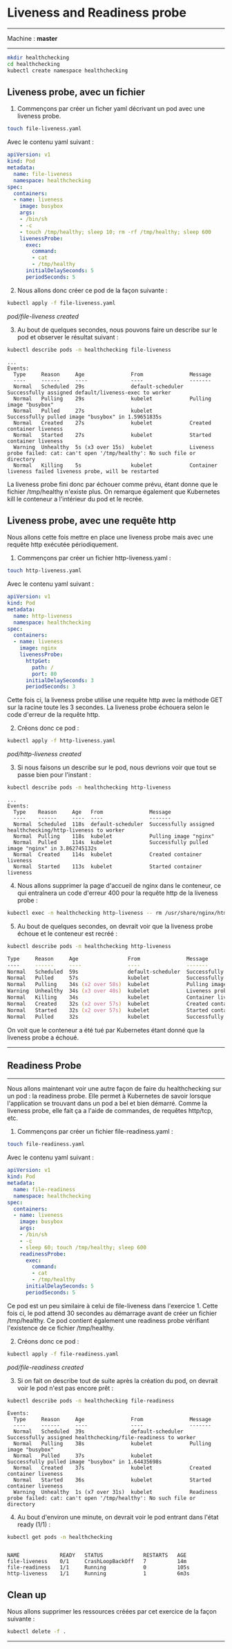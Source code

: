 # Liveness and Readiness probe


<hr>

Machine : **master**

<hr>

~~~~~~~~~~~~~~~~~~~~~~~~~~~~~~~~~~~~~~~~~~ {.zsh .numberLines}
mkdir healthchecking
cd healthchecking
kubectl create namespace healthchecking
~~~~~~~~~~~~~~~~~~~~~~~~~~~~~~~~~~~~~~~~~~

## Liveness probe, avec un fichier

1. Commençons par créer un ficher yaml décrivant un pod avec une liveness probe.

~~~~~~~~~~~~~~~~~~~~~~~~~~~~~~~~~~~~~~~~~~ {.zsh .numberLines}
touch file-liveness.yaml
~~~~~~~~~~~~~~~~~~~~~~~~~~~~~~~~~~~~~~~~~~

Avec le contenu yaml suivant :

~~~~~~~~~~~~~~~~~~~~~~~~~~~~~~~~~~~~~~~~~~ {.yaml .numberLines}
apiVersion: v1
kind: Pod
metadata:
  name: file-liveness
  namespace: healthchecking
spec:
  containers:
  - name: liveness
    image: busybox
    args:
    - /bin/sh
    - -c
    - touch /tmp/healthy; sleep 10; rm -rf /tmp/healthy; sleep 600
    livenessProbe:
      exec:
        command:
        - cat
        - /tmp/healthy
      initialDelaySeconds: 5
      periodSeconds: 5
~~~~~~~~~~~~~~~~~~~~~~~~~~~~~~~~~~~~~~~~~~

2. Nous allons donc créer ce pod de la façon suivante :

~~~~~~~~~~~~~~~~~~~~~~~~~~~~~~~~~~~~~~~~~~ {.zsh .numberLines}
kubectl apply -f file-liveness.yaml
~~~~~~~~~~~~~~~~~~~~~~~~~~~~~~~~~~~~~~~~~~

*pod/file-liveness created*

3. Au bout de quelques secondes, nous pouvons faire un describe sur le pod et observer le résultat suivant :

~~~~~~~~~~~~~~~~~~~~~~~~~~~~~~~~~~~~~~~~~~ {.zsh .numberLines}
kubectl describe pods -n healthchecking file-liveness

~~~~~~~~~~~~~~~~~~~~~~~~~~~~~~~~~~~~~~~~~~

~~~~~~~~~~~~~~~~~~~~~~~~~~~~~~~~~~~~~~~~~~ {.zsh}
...
Events:
  Type     Reason     Age               From               Message
  ----     ------     ----              ----               -------
  Normal   Scheduled  29s               default-scheduler  Successfully assigned default/liveness-exec to worker
  Normal   Pulling    29s               kubelet            Pulling image "busybox"
  Normal   Pulled     27s               kubelet            Successfully pulled image "busybox" in 1.59651835s
  Normal   Created    27s               kubelet            Created container liveness
  Normal   Started    27s               kubelet            Started container liveness
  Warning  Unhealthy  5s (x3 over 15s)  kubelet            Liveness probe failed: cat: can't open '/tmp/healthy': No such file or directory
  Normal   Killing    5s                kubelet            Container liveness failed liveness probe, will be restarted
~~~~~~~~~~~~~~~~~~~~~~~~~~~~~~~~~~~~~~~~~~

La liveness probe fini donc par échouer comme prévu, étant donne que le fichier /tmp/healthy n'existe plus. On remarque également que Kubernetes kill le conteneur a l'intérieur du pod et le recrée.

## Liveness probe, avec une requête http

Nous allons cette fois mettre en place une liveness probe mais avec une requête http exécutée périodiquement.

1. Commençons par créer un fichier http-liveness.yaml :

~~~~~~~~~~~~~~~~~~~~~~~~~~~~~~~~~~~~~~~~~~ {.zsh .numberLines}
touch http-liveness.yaml
~~~~~~~~~~~~~~~~~~~~~~~~~~~~~~~~~~~~~~~~~~

Avec le contenu yaml suivant :

~~~~~~~~~~~~~~~~~~~~~~~~~~~~~~~~~~~~~~~~~~ {.yaml .numberLines}
apiVersion: v1
kind: Pod
metadata:
  name: http-liveness
  namespace: healthchecking
spec:
  containers:
  - name: liveness
    image: nginx
    livenessProbe:
      httpGet:
        path: /
        port: 80
      initialDelaySeconds: 3
      periodSeconds: 3
~~~~~~~~~~~~~~~~~~~~~~~~~~~~~~~~~~~~~~~~~~

Cette fois ci, la liveness probe utilise une requête http avec la méthode GET sur la racine toute les 3 secondes. La liveness probe échouera selon le code d'erreur de la requête http.

2. Créons donc ce pod :

~~~~~~~~~~~~~~~~~~~~~~~~~~~~~~~~~~~~~~~~~~ {.zsh .numberLines}
kubectl apply -f http-liveness.yaml

~~~~~~~~~~~~~~~~~~~~~~~~~~~~~~~~~~~~~~~~~~


*pod/http-liveness created*

3. Si nous faisons un describe sur le pod, nous devrions voir que tout se passe bien pour l'instant :

~~~~~~~~~~~~~~~~~~~~~~~~~~~~~~~~~~~~~~~~~~ {.zsh .numberLines}
kubectl describe pods -n healthchecking http-liveness
~~~~~~~~~~~~~~~~~~~~~~~~~~~~~~~~~~~~~~~~~~

~~~~~~~~~~~~~~~~~~~~~~~~~~~~~~~~~~~~~~~~~~ {.zsh}
...
Events:
  Type    Reason     Age   From               Message
  ----    ------     ----  ----               -------
  Normal  Scheduled  118s  default-scheduler  Successfully assigned healthchecking/http-liveness to worker
  Normal  Pulling    118s  kubelet            Pulling image "nginx"
  Normal  Pulled     114s  kubelet            Successfully pulled image "nginx" in 3.862745132s
  Normal  Created    114s  kubelet            Created container liveness
  Normal  Started    113s  kubelet            Started container liveness
~~~~~~~~~~~~~~~~~~~~~~~~~~~~~~~~~~~~~~~~~~

4. Nous allons supprimer la page d'accueil de nginx dans le conteneur, ce qui entraînera un code d'erreur 400 pour la requête http de la liveness probe :

~~~~~~~~~~~~~~~~~~~~~~~~~~~~~~~~~~~~~~~~~~ {.zsh .numberLines}
kubectl exec -n healthchecking http-liveness -- rm /usr/share/nginx/html/index.html
~~~~~~~~~~~~~~~~~~~~~~~~~~~~~~~~~~~~~~~~~~

5. Au bout de quelques secondes, on devrait voir que la liveness probe échoue et le conteneur est recréé :

~~~~~~~~~~~~~~~~~~~~~~~~~~~~~~~~~~~~~~~~~~ {.zsh .numberLines}
kubectl describe pods -n healthchecking http-liveness

Type     Reason     Age                From               Message
----     ------     ----               ----               -------
Normal   Scheduled  59s                default-scheduler  Successfully assigned healthchecking/http-liveness to worker
Normal   Pulled     57s                kubelet            Successfully pulled image "nginx" in 1.609742987s
Normal   Pulling    34s (x2 over 58s)  kubelet            Pulling image "nginx"
Warning  Unhealthy  34s (x3 over 40s)  kubelet            Liveness probe failed: HTTP probe failed with statuscode: 403
Normal   Killing    34s                kubelet            Container liveness failed liveness probe, will be restarted
Normal   Created    32s (x2 over 57s)  kubelet            Created container liveness
Normal   Started    32s (x2 over 57s)  kubelet            Started container liveness
Normal   Pulled     32s                kubelet            Successfully pulled image "nginx" in 2.031773864s
~~~~~~~~~~~~~~~~~~~~~~~~~~~~~~~~~~~~~~~~~~

On voit que le conteneur a été tué par Kubernetes étant donné que la liveness probe a échoué.


<hr>

## Readiness Probe

<hr>

Nous allons maintenant voir une autre façon de faire du healthchecking sur un pod : la readiness probe. Elle permet à Kubernetes de savoir lorsque l'application se trouvant dans un pod a bel et bien démarré. Comme la liveness probe, elle fait ça a l'aide de commandes, de requêtes http/tcp, etc.

1. Commençons par créer un fichier file-readiness.yaml :

~~~~~~~~~~~~~~~~~~~~~~~~~~~~~~~~~~~~~~~~~~ {.zsh .numberLines}
touch file-readiness.yaml
~~~~~~~~~~~~~~~~~~~~~~~~~~~~~~~~~~~~~~~~~~

Avec le contenu yaml suivant :

~~~~~~~~~~~~~~~~~~~~~~~~~~~~~~~~~~~~~~~~~~ {.yaml .numberLines}
apiVersion: v1
kind: Pod
metadata:
  name: file-readiness
  namespace: healthchecking
spec:
  containers:
  - name: liveness
    image: busybox
    args:
    - /bin/sh
    - -c
    - sleep 60; touch /tmp/healthy; sleep 600
    readinessProbe:
      exec:
        command:
        - cat
        - /tmp/healthy
      initialDelaySeconds: 5
      periodSeconds: 5
~~~~~~~~~~~~~~~~~~~~~~~~~~~~~~~~~~~~~~~~~~

Ce pod est un peu similaire à celui de file-liveness dans l'exercice 1. Cette fois ci, le pod attend 30 secondes au démarrage avant de créer un fichier /tmp/healthy. Ce pod contient également une readiness probe vérifiant l'existence de ce fichier /tmp/healthy.

2. Créons donc ce pod :

~~~~~~~~~~~~~~~~~~~~~~~~~~~~~~~~~~~~~~~~~~ {.zsh .numberLines}
kubectl apply -f file-readiness.yaml
~~~~~~~~~~~~~~~~~~~~~~~~~~~~~~~~~~~~~~~~~~

*pod/file-readiness created*

3. Si on fait on describe tout de suite après la création du pod, on devrait voir le pod n'est pas encore prêt :

~~~~~~~~~~~~~~~~~~~~~~~~~~~~~~~~~~~~~~~~~~ {.zsh .numberLines}
kubectl describe pods -n healthchecking file-readiness  

~~~~~~~~~~~~~~~~~~~~~~~~~~~~~~~~~~~~~~~~~~

~~~~~~~~~~~~~~~~~~~~~~~~~~~~~~~~~~~~~~~~~~ {.zsh}
Events:
  Type     Reason     Age               From               Message
  ----     ------     ----              ----               -------
  Normal   Scheduled  39s               default-scheduler  Successfully assigned healthchecking/file-readiness to worker
  Normal   Pulling    38s               kubelet            Pulling image "busybox"
  Normal   Pulled     37s               kubelet            Successfully pulled image "busybox" in 1.64435698s
  Normal   Created    37s               kubelet            Created container liveness
  Normal   Started    36s               kubelet            Started container liveness
  Warning  Unhealthy  1s (x7 over 31s)  kubelet            Readiness probe failed: cat: can't open '/tmp/healthy': No such file or directory
~~~~~~~~~~~~~~~~~~~~~~~~~~~~~~~~~~~~~~~~~~

4. Au bout d'environ une minute, on devrait voir le pod entrant dans l'état ready (1/1) :

~~~~~~~~~~~~~~~~~~~~~~~~~~~~~~~~~~~~~~~~~~ {.zsh .numberLines}
kubectl get pods -n healthchecking

~~~~~~~~~~~~~~~~~~~~~~~~~~~~~~~~~~~~~~~~~~

~~~~~~~~~~~~~~~~~~~~~~~~~~~~~~~~~~~~~~~~~~ {.zsh}

NAME             READY   STATUS             RESTARTS   AGE
file-liveness    0/1     CrashLoopBackOff   7          14m
file-readiness   1/1     Running            0          105s
http-liveness    1/1     Running            1          6m3s  
~~~~~~~~~~~~~~~~~~~~~~~~~~~~~~~~~~~~~~~~~~

## Clean up

Nous allons supprimer les ressources créées par cet exercice de la façon suivante :

~~~~~~~~~~~~~~~~~~~~~~~~~~~~~~~~~~~~~~~~~~ {.zsh .numberLines}
kubectl delete -f .
~~~~~~~~~~~~~~~~~~~~~~~~~~~~~~~~~~~~~~~~~~

<hr>

